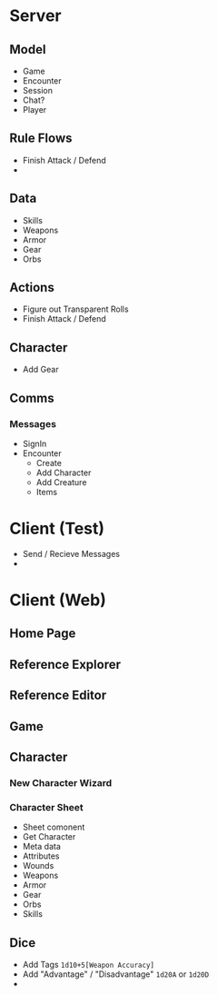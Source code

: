 # Server 

## Model
- Game
- Encounter
- Session
- Chat?
- Player

## Rule Flows
- Finish Attack / Defend
- 

## Data
- Skills
- Weapons
- Armor
- Gear
- Orbs

## Actions
- Figure out Transparent Rolls
- Finish Attack / Defend

## Character
- Add Gear


## Comms

### Messages
- SignIn
- Encounter
  - Create
  - Add Character
  - Add Creature
  - Items 



# Client (Test)
- Send / Recieve Messages
- 



# Client (Web)

## Home Page

## Reference Explorer

## Reference Editor

## Game

## Character

### New Character Wizard

### Character Sheet
- Sheet comonent
- Get Character
- Meta data
- Attributes
- Wounds
- Weapons
- Armor
- Gear 
- Orbs
- Skills


## Dice
- Add Tags `1d10+5[Weapon Accuracy]`
- Add "Advantage" / "Disadvantage" `1d20A` or `1d20D`
-  